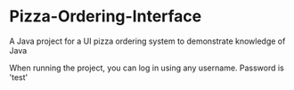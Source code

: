 # Pizza-Ordering-Interface
A Java project for a UI pizza ordering system to demonstrate knowledge of Java


When running the project, you can log in using any username. Password is 'test'
